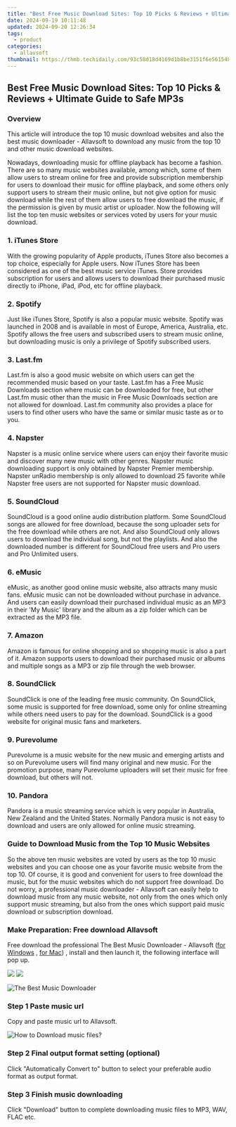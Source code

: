 ```yaml
---
title: "Best Free Music Download Sites: Top 10 Picks & Reviews + Ultimate Guide to Safe MP3s"
date: 2024-09-19 10:11:48
updated: 2024-09-20 12:26:34
tags:
  - product
categories:
  - allavsoft
thumbnail: https://thmb.techidaily.com/93c58d18d4169d1b8be3151f6e561548c6b0c37eb736f1516830c78d9ab2d4d1.jpg
---
```


## Best Free Music Download Sites: Top 10 Picks & Reviews + Ultimate Guide to Safe MP3s

### Overview

This article will introduce the top 10 music download websites and also the best music downloader - Allavsoft to download any music from the top 10 and other music download websites.

Nowadays, downloading music for offline playback has become a fashion. There are so many music websites available, among which, some of them allow users to stream online for free and provide subscription membership for users to download their music for offline playback, and some others only support users to stream their music online, but not give option for music download while the rest of them allow users to free download the music, if the permission is given by music artist or uploader. Now the following will list the top ten music websites or services voted by users for your music download.

### 1\. iTunes Store

With the growing popularity of Apple products, iTunes Store also becomes a top choice, especially for Apple users. Now iTunes Store has been considered as one of the best music service iTunes. Store provides subscription for users and allows users to download their purchased music directly to iPhone, iPad, iPod, etc for offline playback.

### 2\. Spotify

Just like iTunes Store, Spotify is also a popular music website. Spotify was launched in 2008 and is available in most of Europe, America, Australia, etc. Spotify allows the free users and subscribed users to stream music online, but downloading music is only a privilege of Spotify subscribed users.

### 3\. Last.fm

Last.fm is also a good music website on which users can get the recommended music based on your taste. Last.fm has a Free Music Downloads section where music can be downloaded for free, but other Last.fm music other than the music in Free Music Downloads section are not allowed for download. Last.fm community also provides a place for users to find other users who have the same or similar music taste as or to you.

### 4\. Napster

Napster is a music online service where users can enjoy their favorite music and discover many new music with other genres. Napster music downloading support is only obtained by Napster Premier membership. Napster unRadio membership is only allowed to download 25 favorite while Napster free users are not supported for Napster music download.

### 5\. SoundCloud

SoundCloud is a good online audio distribution platform. Some SoundCloud songs are allowed for free download, because the song uploader sets for the free download while others are not. And also SoundCloud only allows users to download the individual song, but not the playlists. And also the downloaded number is different for SoundCloud free users and Pro users and Pro Unlimited users.

### 6\. eMusic

eMusic, as another good online music website, also attracts many music fans. eMusic music can not be downloaded without purchase in advance. And users can easily download their purchased individual music as an MP3 in their 'My Music' library and the album as a zip folder which can be extracted as the MP3 file.

### 7\. Amazon

Amazon is famous for online shopping and so shopping music is also a part of it. Amazon supports users to download their purchased music or albums and multiple songs as a MP3 or zip file through the web browser.

### 8\. SoundClick

SoundClick is one of the leading free music community. On SoundClick, some music is supported for free download, some only for online streaming while others need users to pay for the download. SoundClick is a good website for original music fans and marketers.

### 9\. Purevolume

Purevolume is a music website for the new music and emerging artists and so on Purevolume users will find many original and new music. For the promotion purpose, many Purevolume uploaders will set their music for free download, but others will not.

### 10\. Pandora

Pandora is a music streaming service which is very popular in Australia, New Zealand and the United States. Normally Pandora music is not easy to download and users are only allowed for online music streaming.

### Guide to Download Music from the Top 10 Music Websites

So the above ten music websites are voted by users as the top 10 music websites and you can choose one as your favorite music website from the top 10\. Of course, it is good and convenient for users to free download the music, but for the music websites which do not support free download. Do not worry, a professional music downloader - Allavsoft can easily help to download music from any music website, not only from the ones which only support music streaming, but also from the ones which support paid music download or subscription download.

### Make Preparation: Free download Allavsoft

Free download the professional The Best Music Downloader - Allavsoft ([for Windows](https://tools.techidaily.com/allavsoft/products/) , [for Mac](https://tools.techidaily.com/allavsoft/products/)) , install and then launch it, the following interface will pop up.

[![](https://www.allavsoft.com/how-to/../images/how-to/free-download-win.jpg)](https://tools.techidaily.com/allavsoft/products/) [![](https://www.allavsoft.com/how-to/../images/how-to/free-download-mac.jpg)](https://tools.techidaily.com/allavsoft/products/)

![The Best Music Downloader](https://www.allavsoft.com/how-to/../images/allavsoft/screen-shot-600.jpg)

### Step 1 Paste music url

Copy and paste music url to Allavsoft.

![How to Download music files?](https://www.allavsoft.com/how-to/../images/how-to/download-rtmp-video/download-rtmp-video.jpg)

### Step 2 Final output format setting (optional)

Click "Automatically Convert to" button to select your preferable audio format as output format.

### Step 3 Finish music downloading

Click "Download" button to complete downloading music files to MP3, WAV, FLAC etc.

<ins class="adsbygoogle"
     style="display:block"
     data-ad-format="autorelaxed"
     data-ad-client="ca-pub-7571918770474297"
     data-ad-slot="1223367746"></ins>



<ins class="adsbygoogle"
     style="display:block"
     data-ad-client="ca-pub-7571918770474297"
     data-ad-slot="8358498916"
     data-ad-format="auto"
     data-full-width-responsive="true"></ins>
